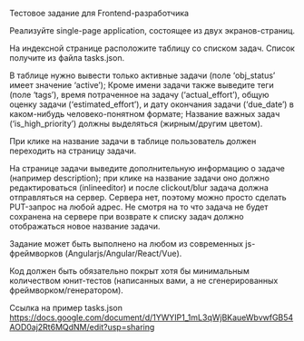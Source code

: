 Тестовое задание для Frontend-разработчика

Реализуйте single-page application, состоящее из двух экранов-страниц.

На индексной странице расположите таблицу со списком задач. Cписок получите из файла tasks.json.

В таблице нужно вывести только активные задачи (поле ‘obj_status’ имеет значение ‘active’);
Кроме имени задачи также выведите теги (поле ‘tags’), время потраченное на задачу (‘actual_effort’), общую оценку задачи (‘estimated_effort’), и дату окончания задачи (‘due_date’) в каком-нибудь человеко-понятном формате;
Название важных задач (‘is_high_priority’) должны выделяться (жирным/другим цветом).

При клике на название задачи в таблице пользователь должен переходить на страницу задачи.

На странице задачи выведите дополнительную информацию о задаче (например description);
при клике на название задачи оно должно редактироваться (inlineeditor) и после clickout/blur задача должна отправляться на сервер. Сервера нет, поэтому можно просто сделать PUT-запрос на любой адрес. 
Не смотря на то что задача не будет сохранена на сервере при возврате к списку задач должно отображаться новое название задачи. 

Задание может быть выполнено на любом из современных js-фреймворков (Angularjs/Angular/React/Vue).

Код должен быть обязательно покрыт хотя бы минимальным количеством юнит-тестов (написанных вами, а не сгенерированных фреймворком/генератором).

Ссылка на пример tasks.json
https://docs.google.com/document/d/1YWYIP1_1mL3qWjBKaueWbvwfGB54AOD0aj2Rt6MQdNM/edit?usp=sharing
